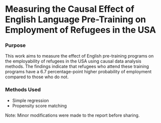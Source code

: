 # Measuring the Causal Effect of English Language Pre-Training on Employment of Refugees in the USA

### Purpose
This work aims to measure the effect of English pre-training programs on the employability of refugees in the USA using causal data analysis methods. The findings indicate that refugees who attend these training programs have a 6.7 percentage-point higher probability of employment compared to those who do not.

### Methods Used
- Simple regression
- Propensity score matching



Note: Minor modifications were made to the report before sharing.

